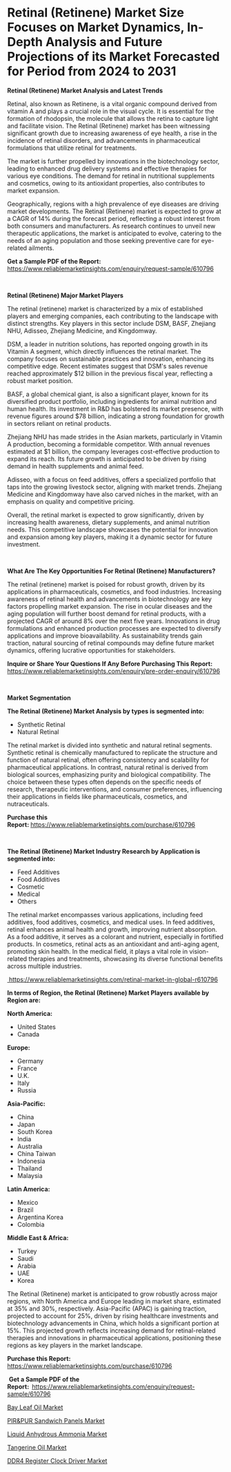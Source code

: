 <p><h1>Retinal (Retinene) Market Size Focuses on Market Dynamics, In-Depth Analysis and Future Projections of its Market Forecasted for Period from 2024 to 2031</h1></p><p><strong>Retinal (Retinene) Market Analysis and Latest Trends</strong></p>
<p><p>Retinal, also known as Retinene, is a vital organic compound derived from vitamin A and plays a crucial role in the visual cycle. It is essential for the formation of rhodopsin, the molecule that allows the retina to capture light and facilitate vision. The Retinal (Retinene) market has been witnessing significant growth due to increasing awareness of eye health, a rise in the incidence of retinal disorders, and advancements in pharmaceutical formulations that utilize retinal for treatments.</p><p>The market is further propelled by innovations in the biotechnology sector, leading to enhanced drug delivery systems and effective therapies for various eye conditions. The demand for retinal in nutritional supplements and cosmetics, owing to its antioxidant properties, also contributes to market expansion. </p><p>Geographically, regions with a high prevalence of eye diseases are driving market developments. The Retinal (Retinene) market is expected to grow at a CAGR of 14% during the forecast period, reflecting a robust interest from both consumers and manufacturers. As research continues to unveil new therapeutic applications, the market is anticipated to evolve, catering to the needs of an aging population and those seeking preventive care for eye-related ailments.</p></p>
<p><strong>Get a Sample PDF of the Report:&nbsp;</strong> <a href="https://www.reliablemarketinsights.com/enquiry/request-sample/610796?utm_campaign=1338&utm_medium=2&utm_source=Github&utm_content=ia&utm_term=29092024&utm_id=retinal-retinene">https://www.reliablemarketinsights.com/enquiry/request-sample/610796</a></p>
<p>&nbsp;</p>
<p><strong>Retinal (Retinene) Major Market Players</strong></p>
<p><p>The retinal (retinene) market is characterized by a mix of established players and emerging companies, each contributing to the landscape with distinct strengths. Key players in this sector include DSM, BASF, Zhejiang NHU, Adisseo, Zhejiang Medicine, and Kingdomway.</p><p>DSM, a leader in nutrition solutions, has reported ongoing growth in its Vitamin A segment, which directly influences the retinal market. The company focuses on sustainable practices and innovation, enhancing its competitive edge. Recent estimates suggest that DSM's sales revenue reached approximately $12 billion in the previous fiscal year, reflecting a robust market position.</p><p>BASF, a global chemical giant, is also a significant player, known for its diversified product portfolio, including ingredients for animal nutrition and human health. Its investment in R&D has bolstered its market presence, with revenue figures around $78 billion, indicating a strong foundation for growth in sectors reliant on retinal products.</p><p>Zhejiang NHU has made strides in the Asian markets, particularly in Vitamin A production, becoming a formidable competitor. With annual revenues estimated at $1 billion, the company leverages cost-effective production to expand its reach. Its future growth is anticipated to be driven by rising demand in health supplements and animal feed.</p><p>Adisseo, with a focus on feed additives, offers a specialized portfolio that taps into the growing livestock sector, aligning with market trends. Zhejiang Medicine and Kingdomway have also carved niches in the market, with an emphasis on quality and competitive pricing.</p><p>Overall, the retinal market is expected to grow significantly, driven by increasing health awareness, dietary supplements, and animal nutrition needs. This competitive landscape showcases the potential for innovation and expansion among key players, making it a dynamic sector for future investment.</p></p>
<p>&nbsp;</p>
<p><strong>What Are The Key Opportunities For Retinal (Retinene) Manufacturers?</strong></p>
<p><p>The retinal (retinene) market is poised for robust growth, driven by its applications in pharmaceuticals, cosmetics, and food industries. Increasing awareness of retinal health and advancements in biotechnology are key factors propelling market expansion. The rise in ocular diseases and the aging population will further boost demand for retinal products, with a projected CAGR of around 8% over the next five years. Innovations in drug formulations and enhanced production processes are expected to diversify applications and improve bioavailability. As sustainability trends gain traction, natural sourcing of retinal compounds may define future market dynamics, offering lucrative opportunities for stakeholders.</p></p>
<p><strong>Inquire or Share Your Questions If Any Before Purchasing This Report:</strong> <a href="https://www.reliablemarketinsights.com/enquiry/pre-order-enquiry/610796?utm_campaign=1338&utm_medium=2&utm_source=Github&utm_content=ia&utm_term=29092024&utm_id=retinal-retinene">https://www.reliablemarketinsights.com/enquiry/pre-order-enquiry/610796</a></p>
<p>&nbsp;</p>
<p><strong>Market Segmentation</strong></p>
<p><strong>The Retinal (Retinene) Market Analysis by types is segmented into:</strong></p>
<p><ul><li>Synthetic Retinal</li><li>Natural Retinal</li></ul></p>
<p><p>The retinal market is divided into synthetic and natural retinal segments. Synthetic retinal is chemically manufactured to replicate the structure and function of natural retinal, often offering consistency and scalability for pharmaceutical applications. In contrast, natural retinal is derived from biological sources, emphasizing purity and biological compatibility. The choice between these types often depends on the specific needs of research, therapeutic interventions, and consumer preferences, influencing their applications in fields like pharmaceuticals, cosmetics, and nutraceuticals.</p></p>
<p><strong>Purchase this Report:&nbsp;</strong><a href="https://www.reliablemarketinsights.com/purchase/610796?utm_campaign=1338&utm_medium=2&utm_source=Github&utm_content=ia&utm_term=29092024&utm_id=retinal-retinene">https://www.reliablemarketinsights.com/purchase/610796</a></p>
<p>&nbsp;</p>
<p><strong>The Retinal (Retinene) Market Industry Research by Application is segmented into:</strong></p>
<p><ul><li>Feed Additives</li><li>Food Additives</li><li>Cosmetic</li><li>Medical</li><li>Others</li></ul></p>
<p><p>The retinal market encompasses various applications, including feed additives, food additives, cosmetics, and medical uses. In feed additives, retinal enhances animal health and growth, improving nutrient absorption. As a food additive, it serves as a colorant and nutrient, especially in fortified products. In cosmetics, retinal acts as an antioxidant and anti-aging agent, promoting skin health. In the medical field, it plays a vital role in vision-related therapies and treatments, showcasing its diverse functional benefits across multiple industries.</p></p>
<p><a href="https://www.reliablemarketinsights.com/retinal-market-in-global-r610796?utm_campaign=1338&utm_medium=2&utm_source=Github&utm_content=ia&utm_term=29092024&utm_id=retinal-retinene">&nbsp;https://www.reliablemarketinsights.com/retinal-market-in-global-r610796</a></p>
<p><strong>In terms of Region, the Retinal (Retinene) Market Players available by Region are:</strong></p>
<p>
    <p> <strong> North America: </strong>
        <ul>
            <li>United States</li>
            <li>Canada</li>
        </ul>
        </p> 
    <p> <strong> Europe: </strong>
        <ul>
            <li>Germany</li>
            <li>France</li>
            <li>U.K.</li>
            <li>Italy</li>
            <li>Russia</li>
        </ul>
        </p> 
    <p> <strong> Asia-Pacific: </strong>
        <ul>
            <li>China</li>
            <li>Japan</li>
            <li>South Korea</li>
            <li>India</li>
            <li>Australia</li>
            <li>China Taiwan</li>
            <li>Indonesia</li>
            <li>Thailand</li>
            <li>Malaysia</li>
        </ul>
        </p> 
    <p> <strong> Latin America: </strong>
        <ul>
            <li>Mexico</li>
            <li>Brazil</li>
            <li>Argentina Korea</li>
            <li>Colombia</li>
        </ul>
        </p> 
    <p> <strong> Middle East & Africa: </strong>
        <ul>
            <li>Turkey</li>
            <li>Saudi</li>
            <li>Arabia</li>
            <li>UAE</li>
            <li>Korea</li>
        </ul>
    </p>
    </p>
<p><p>The Retinal (Retinene) market is anticipated to grow robustly across major regions, with North America and Europe leading in market share, estimated at 35% and 30%, respectively. Asia-Pacific (APAC) is gaining traction, projected to account for 25%, driven by rising healthcare investments and biotechnology advancements in China, which holds a significant portion at 15%. This projected growth reflects increasing demand for retinal-related therapies and innovations in pharmaceutical applications, positioning these regions as key players in the market landscape.</p></p>
<p><strong>Purchase this Report: </strong><a href="https://www.reliablemarketinsights.com/purchase/610796?utm_campaign=1338&utm_medium=2&utm_source=Github&utm_content=ia&utm_term=29092024&utm_id=retinal-retinene">https://www.reliablemarketinsights.com/purchase/610796</a></p>
<p>&nbsp;<strong>Get a Sample PDF of the Report:&nbsp;&nbsp;</strong><a href="https://www.reliablemarketinsights.com/enquiry/request-sample/610796?utm_campaign=1338&utm_medium=2&utm_source=Github&utm_content=ia&utm_term=29092024&utm_id=retinal-retinene">https://www.reliablemarketinsights.com/enquiry/request-sample/610796</a></p>
<p><strong></strong></p>
<p><p><a href="https://www.linkedin.com/pulse/strategic-market-insights-navigating-global-bay-leaf-oil-pzsqc?utm_campaign=1338&utm_medium=2&utm_source=Github&utm_content=ia&utm_term=29092024&utm_id=retinal-retinene">Bay Leaf Oil Market</a></p><p><a href="https://issuu.com/reportprime-2/docs/pirpur-sandwich-panels-market-size-_99cd11cf758ee6?utm_campaign=1338&utm_medium=2&utm_source=Github&utm_content=ia&utm_term=29092024&utm_id=retinal-retinene">PIR&PUR Sandwich Panels Market</a></p><p><a href="https://www.linkedin.com/pulse/global-liquid-anhydrous-ammonia-market-trends-innovations-forward-looking-essqc?utm_campaign=1338&utm_medium=2&utm_source=Github&utm_content=ia&utm_term=29092024&utm_id=retinal-retinene">Liquid Anhydrous Ammonia Market</a></p><p><a href="https://www.linkedin.com/pulse/future-trends-global-tangerine-oil-market-insights-1vs3c?utm_campaign=1338&utm_medium=2&utm_source=Github&utm_content=ia&utm_term=29092024&utm_id=retinal-retinene">Tangerine Oil Market</a></p><p><a href="https://issuu.com/reportprime-2/docs/ddr4-register-clock-driver-market-s_c2ac7b8567d394?utm_campaign=1338&utm_medium=2&utm_source=Github&utm_content=ia&utm_term=29092024&utm_id=retinal-retinene">DDR4 Register Clock Driver Market</a></p></p>